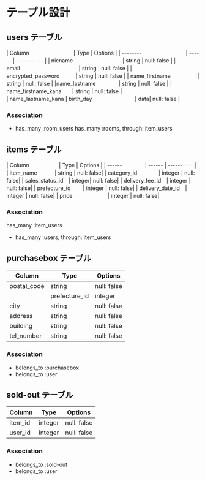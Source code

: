 <!-- アソシエーションを書くこと・ER図で書かれているカラムを全て網羅すること -->
# テーブル設計

## users テーブル

| Column   　　　　　　　　| Type   | Options     |
| --------　　　　　 　　　| ------ | ----------- |
| nicname 　　　　　　　　　| string | null: false |
| email　　　　　　　　　　　| string | null: false |
| encrypted_password　　　| string | null: false |
| name_firstname　　　　　| string | null: false |
|name_lastname　　　　    | string | null: false |
| name_firstname_kana　　| string | null: false  |   
| name_lastname_kana
| birth_day　　　　　　　　| data| null: false |

### Association
- has_many :room_users
 has_many :rooms, through: item_users

## items テーブル

| Column　　　　 　  | Type   | Options    |
| ------　　　　    | ------ | -----------|
| item_name　　　   | string | null: false|
| category_id　　　　| integer | null: false|
| sales_status_id　| integer| null: false|
| delivery_fee_id　| integer | null: false|
| prefecture_id　　  | integer | null: false|
| delivery_date_id　| integer | null: false|
| price  　　　　　　 | integer | null: false|

### Association
has_many :item_users
- has_many :users, through: item_users

## purchasebox テーブル

| Column        | Type       | Options|
| ------        | ---------- | -------|
| postal_code   |string | null: false |
||prefecture_id  |integer| null: false |
|city           |string | null: false |
|address        |string | null: false |
|building       |string | null: false |
|tel_number     |string | null: false |

### Association

- belongs_to :purchasebox
- belongs_to :user


## sold-out テーブル

| Column  | Type       | Options |
| ------- | ---------- | -------|
| item_id |integer | null: false |
| user_id |integer | null: false |

### Association

- belongs_to :sold-out
- belongs_to :user